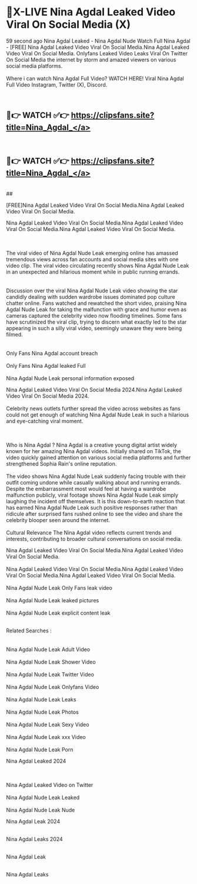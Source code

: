 # 🔴X-LIVE Nina Agdal  Leaked Video Viral On Social Media (X)<br>


59 second ago Nina Agdal  Leaked  - Nina Agdal  Nude  Watch Full Nina Agdal  - [FREE] Nina Agdal  Leaked Video Viral On Social Media.Nina Agdal  Leaked Video Viral On Social Media.   Onlyfans Leaked Video Leaks Viral On Twitter On Social Media the internet by storm and amazed viewers on various social media platforms. <br><br>
Where i can watch Nina Agdal  Full Video? WATCH HERE! Viral Nina Agdal  Full Video Instagram, Twitter (X), Discord. <br>


 <br>

##  🔴👉 WATCH ✅👉  <a href="https://clipsfans.site?title=Nina_Agdal_&ref=git">https://clipsfans.site?title=Nina_Agdal_</a> <br>
  <br>

##  🔴👉 WATCH ✅👉  <a href="https://clipsfans.site?title=Nina_Agdal_&ref=git">https://clipsfans.site?title=Nina_Agdal_</a> <br>
  <br>
  ##



[FREE]Nina Agdal  Leaked Video Viral On Social Media.Nina Agdal  Leaked Video Viral On Social Media. <br>

Nina Agdal  Leaked Video Viral On Social Media.Nina Agdal  Leaked Video Viral On Social Media.Nina Agdal  Leaked Video Viral On Social Media. <br>


  <br>

  <br>
The viral video of Nina Agdal  Nude Leak emerging online has amassed tremendous views across fan accounts and social media sites with one video clip. The viral video circulating recently shows Nina Agdal  Nude Leak in an unexpected and hilarious moment while in public running errands.<br>
<br>


<br>
Discussion over the viral Nina Agdal  Nude Leak video showing the star candidly dealing with sudden wardrobe issues dominated pop culture chatter online. Fans watched and rewatched the short video, praising Nina Agdal  Nude Leak for taking the malfunction with grace and humor even as cameras captured the celebrity video now flooding timelines. Some fans have scrutinized the viral clip, trying to discern what exactly led to the star appearing in such a silly viral video, seemingly unaware they were being filmed.<br>
<br>
<br> 
Only Fans Nina Agdal  account breach<br>
<br>
Only Fans Nina Agdal  leaked Full <br>
<br>
Nina Agdal  Nude Leak personal information exposed<br>

Nina Agdal  Leaked Video Viral On Social Media 2024.Nina Agdal  Leaked Video Viral On Social Media 2024. <br>
<br>
Celebrity news outlets further spread the video across websites as fans could not get enough of watching Nina Agdal  Nude Leak in such a hilarious and eye-catching viral moment.<br>
<br>

<br>
Who is Nina Agdal ? Nina Agdal  is a creative young digital artist widely known for her amazing Nina Agdal  videos. Initially shared on TikTok, the video quickly gained attention on various social media platforms and further strengthened Sophia Rain's online reputation.<br>
<br>
The video shows Nina Agdal  Nude Leak suddenly facing trouble with their outfit coming undone while casually walking about and running errands. Despite the embarrassment most would feel at having a wardrobe malfunction publicly, viral footage shows Nina Agdal  Nude Leak simply laughing the incident off themselves. It is this down-to-earth reaction that has earned Nina Agdal  Nude Leak such positive responses rather than ridicule after surprised fans rushed online to see the video and share the celebrity blooper seen around the internet.<br>
<br>
Cultural Relevance The Nina Agdal  video reflects current trends and interests, contributing to broader cultural conversations on social media.<br>

Nina Agdal  Leaked Video Viral On Social Media.Nina Agdal  Leaked Video Viral On Social Media.<br>
<br>
Nina Agdal  Leaked Video Viral On Social Media.Nina Agdal  Leaked Video Viral On Social Media.Nina Agdal  Leaked Video Viral On Social Media.<br>
<br>
Nina Agdal  Nude Leak Only Fans leak video<br>
<br>
Nina Agdal  Nude Leak leaked pictures<br>
<br>
Nina Agdal  Nude Leak explicit content leak<br>


<br>
Related Searches :<br>
<br>

<br>
Nina Agdal  Nude Leak Adult Video<br>
<br>
Nina Agdal  Nude Leak Shower Video<br>
<br>
Nina Agdal  Nude Leak Twitter Video<br>
<br>
Nina Agdal  Nude Leak Onlyfans Video<br>
<br>
Nina Agdal  Nude Leak Leaks<br>
<br>
Nina Agdal  Nude Leak Photos<br>

<br>
Nina Agdal  Nude Leak Sexy Video<br>
<br>
Nina Agdal  Nude Leak xxx Video<br>
<br>
Nina Agdal  Nude Leak Porn<br>

Nina Agdal   Leaked 2024 <br> <br>
<br>

Nina Agdal  Leaked Video on Twitter <br>
<br>
Nina Agdal  Nude Leak Leaked<br>
<br>
Nina Agdal  Nude Leak Nude<br>


Nina Agdal   Leak 2024 <br> <br>



Nina Agdal   Leaks 2024 <br> <br>



 
Nina Agdal   Leak<br> <br>



Nina Agdal   Leaks<br> <br>





</p>




 



</p>










